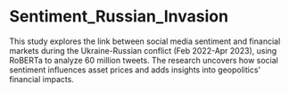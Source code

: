 # Sentiment_Russian_Invasion
This study explores the link between social media sentiment and financial markets during the Ukraine-Russian conflict (Feb 2022-Apr 2023), using RoBERTa to analyze 60 million tweets. The research uncovers how social sentiment influences asset prices and adds insights into geopolitics' financial impacts.

